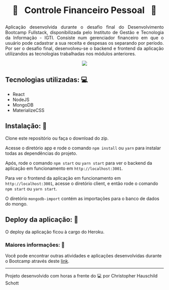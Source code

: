 # <p align="center"> :date: &nbsp; Controle Financeiro Pessoal &nbsp; :money_with_wings: </p>

<p align="justify">
  Aplicação desenvolvida durante o desafio final do Desenvolvimento Bootcamp Fullstack, disponibilizada pelo Instituto de Gestão e Tecnologia da Informação - IGTI. Consiste num gerenciador financeiro em que o usuário pode cadastrar a sua receita e despesas os separando por período.
  Por ser o desafio final, desenvolveu-se o backend e frontend da aplicação utilizandos as tecnologias trabalhadas nos módulos anteriores.

<div align="center">
  <img src="https://github.com/ChristopherHauschild/desafio-final-bootcamp-fullstack/blob/master/CFP.gif?raw=true">
</div>

## Tecnologias utilizadas: :computer:

<ul>
  <li>React</li>
  <li>NodeJS</li>
  <li>MongoDB</li>
  <li>MaterializeCSS</li>
</ul>

## Instalação: :rocket:

Clone este repositório ou faça o download do zip.

Acesse o diretório app e rode o comando `npm install` ou `yarn` para instalar todas as dependências do projeto.

Após, rode o comando `npm start` ou `yarn start` para ver o backend da aplicação em funcionamento em `http://localhost:3001`.

Para ver o frontend da aplicação em funcionamento em `http://localhost:3001`, acesse o diretório client, e então rode o comando `npm start` ou `yarn start`.

O diretório `mongodb-import` contém as importações para o banco de dados do mongo.

## Deploy da aplicação: :link:

O deploy da aplicação ficou à cargo do Heroku.

### Maiores informações: :pencil:

Você pode encontrar outras atividades e aplicações desenvolvidas durante o Bootcamp através deste <a href="https://github.com/ChristopherHauschild/bootcamp-fullstack-igti">link</a>.
<hr>

Projeto desenvolvido com horas a frente do :computer: por Christopher Hauschild Schott
